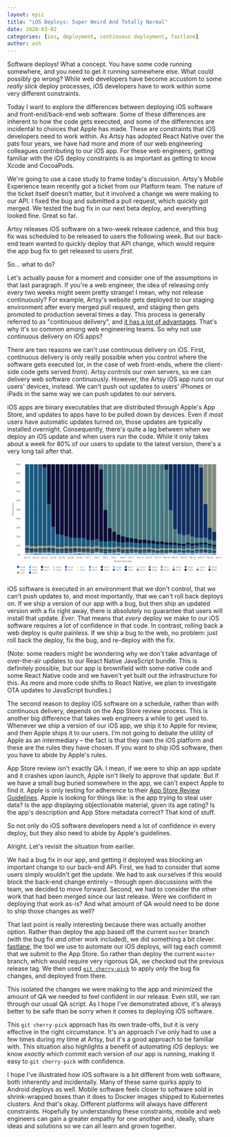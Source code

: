 ```yaml
---
layout: epic
title: "iOS Deploys: Super Weird And Totally Normal"
date: 2020-03-02
categories: [ios, deployment, continuous deployment, fastlane]
author: ash
---
```


Software deploys! What a concept. You have some code running somewhere, and you need to get it running somewhere
else. What could possibly go wrong? While web developers have become accustom to some _really slick_ deploy
processes, iOS developers have to work within some very different constraints.

Today I want to explore the differences between deploying iOS software and front-end/back-end web software. Some of
these differences are inherent to how the code gets executed, and some of the differences are incidental to choices
that Apple has made. These are constraints that iOS developers need to work within. As Artsy has adopted React
Native over the pats four years, we have had more and more of our web engineering colleagues contributing to our
iOS app. For these web engineers, getting familiar with the iOS deploy constraints is as important as getting to
know Xcode and CocoaPods.

<!-- more -->

We're going to use a case study to frame today's discussion. Artsy's Mobile Experience team recently got a ticket
from our Platform team. The nature of the ticket itself doesn't matter, but it involved a change we were making to
our API. I fixed the bug and submitted a pull request, which quickly got merged. We tested the bug fix in our next
beta deploy, and everything looked fine. Great so far.

Artsy releases iOS software on a two-week release cadence, and this bug fix was scheduled to be released to users
the following week. But our back-end team wanted to quickly deploy that API change, which would require the app bug
fix to get released to users _first_.

So... what to do?

Let's actually pause for a moment and consider one of the assumptions in that last paragraph. If you're a web
engineer, the idea of releasing only every two weeks might seem pretty strange! I mean, why not release
continuously? For example, Artsy's website gets deployed to our staging environment after every merged pull
request, and staging then gets promoted to production several times a day. This process is generally referred to as
"continuous delivery", and
[it has a lot of advantages](https://www.thoughtworks.com/insights/blog/case-continuous-delivery). That's why it's
so common among web engineering teams. So why not use continuous delivery on iOS apps?

There are two reasons we can't use continuous delivery on iOS. First, continuous delivery is only really possible
when you control where the software gets executed (or, in the case of web front-ends, where the client-side code
gets served from). Artsy controls our own servers, so we can delivery web software continuously. However, the Artsy
iOS app runs on our users' devices, instead. We can't push out updates to users' iPhones or iPads in the same way
we can push updates to our servers.

iOS apps are binary executables that are distributed through Apple's App Store, and updates to apps have to be
pulled down by devices. Even if _most_ users have automatic updates turned on, those updates are typically
installed overnight. Consequently, there's quite a lag between when we deploy an iOS update and when users run the
code. While it only takes about a week for 80% of our users to update to the latest version, there's a very long
tail after that.

![Graph of in-use vesrions of Artsy's app, illustrating both the quick adoption of new updates by most users and the long tail of old versions that are never updated](/images/2020-03-02-ios-deploys-super-weird-totally-normal/graph.png)

iOS software is executed in an environment that we don't control, that we can't push updates to, and most
importantly, that we can't roll back deploys on. If we ship a version of our app with a bug, but then ship an
updated version with a fix right away, there is absolutely no guarantee that users will install that update.
_Ever_. That means that _every_ deploy we make to our iOS software requires a lot of confidence in that code. In
contrast, rolling back a web deploy is quite painless. If we ship a bug to the web, no problem: just roll back the
deploy, fix the bug, and re-deploy with the fix.

(Note: some readers might be wondering why we don't take advantage of over-the-air updates to our React Native
JavaScript bundle. This is definitely possible, but our app is brownfield with some native code and some React
Native code and we haven't yet built out the infrastructure for this. As more and more code shifts to React Native,
we plan to investigate OTA updates to JavaScript bundles.)

The second reason to deploy iOS software on a schedule, rather than with continuous delivery, depends on the App
Store review process. This is another big difference that takes web engineers a while to get used to. Whenever we
ship a version of our iOS app, we ship it to Apple for review, and then Apple ships it to our users. I'm not going
to debate the utility of Apple as an intermediary – the fact is that they own the iOS platform and these are the
rules they have chosen. If you want to ship iOS software, then you have to abide by Apple's rules.

App Store review isn't exactly QA. I mean, if we were to ship an app update and it crashes upon launch, Apple isn't
likely to approve that update. But if we have a small bug buried somewhere in the app, we can't expect Apple to
find it. Apple is only testing for adherence to their
[App Store Review Guidelines](https://developer.apple.com/app-store/review/guidelines/). Apple is looking for
things like: is the app trying to steal user data? Is the app displaying objectionable material, given its age
rating? Is the app's description and App Store metadata correct? That kind of stuff.

So not only do iOS software developers need a lot of confidence in every deploy, but they also need to abide by
Apple's guidelines.

Alright. Let's revisit the situation from earlier.

We had a bug fix in our app, and getting it deployed was blocking an important change to our back-end API. First,
we had to consider that some users simply wouldn't get the update. We had to ask ourselves if this would block the
back-end change entirely – through open discussions with the team, we decided to move forward. Second, we had to
consider the other work that had been merged since our last release. Were we confident in deploying that work
as-is? And what amount of QA would need to be done to ship those changes as well?

That last point is really interesting because there was actually another option. Rather than deploy the app based
off the current `master` branch (with the bug fix _and_ other work included), we did something a bit clever.
[fastlane](https://fastlane.tools), the tool we use to automate our iOS deploys, will tag each commit that we
submit to the App Store. So rather than deploy the current `master` branch, which would require very rigorous QA,
we checked out the previous release tag. We then used
[`git cherry-pick`](https://www.atlassian.com/git/tutorials/cherry-pick) to apply _only_ the bug fix changes, and
deployed from there.

This isolated the changes we were making to the app and minimized the amount of QA we needed to feel confident in
our release. Even still, we ran through our usual QA script. As I hope I've demonstrated above, it's always better
to be safe than be sorry when it comes to deploying iOS software.

This `git cherry-pick` approach has its own trade-offs, but it is very effective in the right circumstance. It's an
approach I've only had to use a few times during my time at Artsy, but it's a good approach to be familiar with.
This situation also highlights a benefit of automating iOS deploys: we know _exactly_ which commit each version of
our app is running, making it easy to `git cherry-pick` with confidence.

I hope I've illustrated how iOS software is a bit different from web software, both inherently and incidentally.
Many of these same quirks apply to Android deploys as well. Mobile software feels closer to software sold in
shrink-wrapped boxes than it does to Docker images shipped to Kubernetes clusters. And that's okay. Different
platforms will always have different constraints. Hopefully by understanding these constraints, mobile and web
engineers can gain a greater empathy for one another and, ideally, share ideas and solutions so we can all learn
and grown together.
